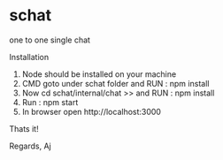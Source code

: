 # schat
one to one single chat

Installation
1. Node should be installed on your machine
2. CMD goto under schat folder and RUN : npm install
3. Now cd schat/internal/chat >> and RUN : npm install
4. Run : npm start
5. In browser open http://localhost:3000

Thats it!

Regards, Aj
